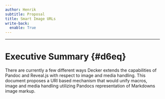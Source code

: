 ```yaml
---
author: Henrik
subtitle: Proposal
title: Smart Image URLs
write-back:
  enable: True
---
```


--------------------------------------------------------------------------------

# Executive Summary {#d6eq}

There are currently a few different ways Decker extends the capabilities of
Pandoc and Reveal.js with respect to image and media handling. This document
proposes a URI based mechanism that would unify macros, image and media handling
utilizing Pandocs representation of Markdowns image markup.
